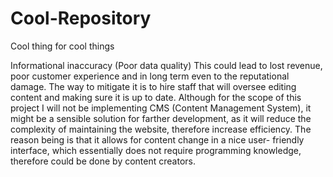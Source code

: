 # Cool-Repository
Cool thing for cool things


Informational inaccuracy (Poor data quality)
This could lead to lost revenue, poor customer experience and in long term even to the reputational
damage.
The way to mitigate it is to hire staff that will oversee editing content and making sure it is up to date.
Although for the scope of this project I will not be implementing CMS (Content Management System), it
might be a sensible solution for farther development, as it will reduce the complexity of maintaining the
website, therefore increase efficiency. The reason being is that it allows for content change in a nice user-
friendly interface, which essentially does not require programming knowledge, therefore could be done
by content creators.
